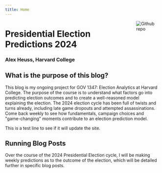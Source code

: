```yaml
---
title: Home
---
```


[<img src="https://simpleicons.org/icons/github.svg" style="max-width:15%;min-width:40px;float:right;" alt="Github repo" />](https://github.com/yihui/hugo-xmin)

# Presidential Election Predictions 2024

### Alex Heuss, Harvard College

## What is the purpose of this blog?

This blog is my ongoing project for GOV 1347: Election Analytics at Harvard College. The purpose of the course is to understand what factors go into predicting election outcomes and to create a well-reasoned model explaining the election. The 2024 election cycle has been full of twists and turns already, including late game dropouts and attempted assassinations. Come back weekly to see how fundamentals, campaign choices and "game-changing" moments contribute to an election prediction model. 

This is a test line to see if it will update the site. 

## Running Blog Posts

Over the course of the 2024 Presidential Election cycle, I will be making weekly predictions as to the outcome of the election, which will be detailed further in specific blog posts. 

